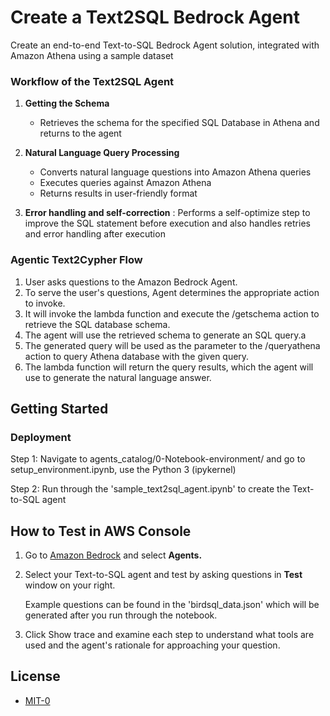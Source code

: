 # Create a Text2SQL Bedrock Agent

Create an end-to-end Text-to-SQL Bedrock Agent solution, integrated with Amazon Athena using a sample dataset

### Workflow of the Text2SQL Agent

1. **Getting the Schema**
    - Retrieves the schema for the specified SQL Database in Athena and returns to the agent

2. **Natural Language Query Processing**
    - Converts natural language questions into Amazon Athena queries
    - Executes queries against Amazon Athena
    - Returns results in user-friendly format

3. **Error handling and self-correction** : Performs a self-optimize step to improve the SQL statement before execution and also handles retries and error handling after execution

### Agentic Text2Cypher Flow

1. User asks questions to the Amazon Bedrock Agent.
2. To serve the user's questions, Agent determines the appropriate action to invoke.
3. It will invoke the lambda function and execute the /getschema action to retrieve the SQL database schema.
4. The agent will use the retrieved schema to generate an SQL query.a
5. The generated query will be used as the parameter to the /queryathena action to query Athena database with the given query.
6. The lambda function will return the query results, which the agent will use to generate the natural language answer.

## Getting Started

### Deployment

Step 1: Navigate to agents_catalog/0-Notebook-environment/ and go to setup_environment.ipynb, use the Python 3 (ipykernel)

Step 2: Run through the 'sample_text2sql_agent.ipynb' to create the Text-to-SQL agent

## How to Test in AWS Console

1. Go to [Amazon Bedrock](https://console.aws.amazon.com/bedrock) and select **Agents.**

2. Select your Text-to-SQL agent and test by asking questions in **Test** window on your right. 

    Example questions can be found in the 'birdsql_data.json' which will be generated after you run through the notebook.

3. Click Show trace and examine each step to understand what tools are used and the agent's rationale for approaching your question.

## License

- [MIT-0](/LICENSE)
